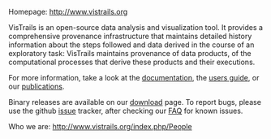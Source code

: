 Homepage: <http://www.vistrails.org>

VisTrails is an open-source data analysis and visualization tool. It provides a comprehensive provenance infrastructure that maintains detailed history information about the steps followed and data derived in the course of an exploratory task: VisTrails maintains provenance of data products, of the computational processes that derive these products and their executions.

For more information, take a look at the [documentation](http://www.vistrails.org/index.php/Documentation), the [users guide](http://www.vistrails.org/usersguide/v2.1/html/), or our [publications](http://www.vistrails.org/index.php/Publications,_Tutorials_and_Presentations).

Binary releases are available on our [download](http://www.vistrails.org/index.php/Downloads) page. To report bugs, please use the github [issue](https://github.com/VisTrails/VisTrails/issues) tracker, after checking our [FAQ](http://www.vistrails.org/index.php/FAQ) for known issues.

Who we are: <http://www.vistrails.org/index.php/People>
